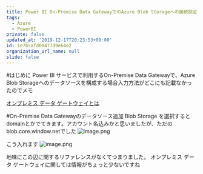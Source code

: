 ```yaml
---
title: Power BI On-Premise Data GatewayでのAzure Blob Storageへの接続設定
tags:
  - Azure
  - PowerBI
private: false
updated_at: '2019-12-17T20:23:53+09:00'
id: 1e7b5afd00477d9e64e2
organization_url_name: null
slide: false
---
```

#はじめに
Power BI サービスで利用するOn-Premise Data Gatewayで、Azure Blob Storageへのデータソースを構成する場合入力方法がどこにも記載なかったのでメモ

[オンプレミス データ ゲートウェイとは](https://docs.microsoft.com/ja-jp/data-integration/gateway/service-gateway-onprem)

#On-Premise Data Gatewayのデータソース追加
Blob Storage を選択するとdomainとかでてきます。アカウント名込みかと思いましたが、ただのblob.core.window.netでした
![image.png](https://qiita-image-store.s3.ap-northeast-1.amazonaws.com/0/281819/0abd50da-6c8c-14ba-d2cb-35d5f9f40fcc.png)

こう入れます
![image.png](https://qiita-image-store.s3.ap-northeast-1.amazonaws.com/0/281819/90788aec-1c3f-f7d2-87c5-0e3960fe9292.png)

地味にこの辺に関するリファレンスがなくてつまりました。
オンプレミス データ ゲートウェイに関しては情報がちょっと少ないですね
